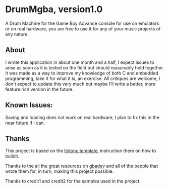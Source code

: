 # DrumMgba, version1.0
A Drum Machine for the Game Boy Advance console for use on emulators or on real hardware, you are free to use it for any of your music projects of any nature.

## About
I wrote this application in about one month and a half, I expect issues to arise as soon as it is tested on the field but should reasonably hold together. It was made as a way to improve my knowledge of both C and embedded programming, take it for what it is, an exercise. All critiques are welcome, I don't expect to update this very much but maybe I'll write a better, more feature rich version in the future.

## Known Issues:
Saving and loading does not work on real hardware, I plan to fix this in the near future if I can.

## Thanks
This project is based on the [libtonc template](https://github.com/gbadev-org/libtonc-template), instruction there on how to buildit.

Thanks to the all the great resources on [gbadev](https://gbadev.net) and all of the people that wrote them for, in turn, making this project possible.

Thanks to credit1 and credit2 for the samples used in the project.
